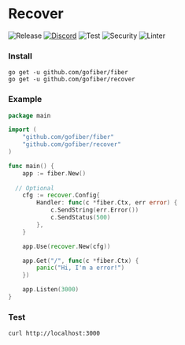# Recover

![Release](https://img.shields.io/github/release/gofiber/recover.svg)
[![Discord](https://img.shields.io/badge/discord-join%20channel-7289DA)](https://gofiber.io/discord)
![Test](https://github.com/gofiber/recover/workflows/Test/badge.svg)
![Security](https://github.com/gofiber/recover/workflows/Security/badge.svg)
![Linter](https://github.com/gofiber/recover/workflows/Linter/badge.svg)

### Install
```
go get -u github.com/gofiber/fiber
go get -u github.com/gofiber/recover
```
### Example
```go
package main

import (
	"github.com/gofiber/fiber"
	"github.com/gofiber/recover"
)

func main() {
	app := fiber.New()
  
  // Optional
	cfg := recover.Config{
		Handler: func(c *fiber.Ctx, err error) {
			c.SendString(err.Error())
			c.SendStatus(500)
		},
	}

	app.Use(recover.New(cfg))

	app.Get("/", func(c *fiber.Ctx) {
		panic("Hi, I'm a error!")
	})

	app.Listen(3000)
}
```
### Test
```curl
curl http://localhost:3000
```
